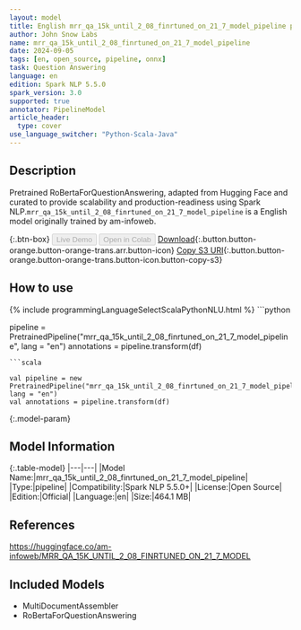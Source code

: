```yaml
---
layout: model
title: English mrr_qa_15k_until_2_08_finrtuned_on_21_7_model_pipeline pipeline RoBertaForQuestionAnswering from am-infoweb
author: John Snow Labs
name: mrr_qa_15k_until_2_08_finrtuned_on_21_7_model_pipeline
date: 2024-09-05
tags: [en, open_source, pipeline, onnx]
task: Question Answering
language: en
edition: Spark NLP 5.5.0
spark_version: 3.0
supported: true
annotator: PipelineModel
article_header:
  type: cover
use_language_switcher: "Python-Scala-Java"
---
```


## Description

Pretrained RoBertaForQuestionAnswering, adapted from Hugging Face and curated to provide scalability and production-readiness using Spark NLP.`mrr_qa_15k_until_2_08_finrtuned_on_21_7_model_pipeline` is a English model originally trained by am-infoweb.

{:.btn-box}
<button class="button button-orange" disabled>Live Demo</button>
<button class="button button-orange" disabled>Open in Colab</button>
[Download](https://s3.amazonaws.com/auxdata.johnsnowlabs.com/public/models/mrr_qa_15k_until_2_08_finrtuned_on_21_7_model_pipeline_en_5.5.0_3.0_1725576472383.zip){:.button.button-orange.button-orange-trans.arr.button-icon}
[Copy S3 URI](s3://auxdata.johnsnowlabs.com/public/models/mrr_qa_15k_until_2_08_finrtuned_on_21_7_model_pipeline_en_5.5.0_3.0_1725576472383.zip){:.button.button-orange.button-orange-trans.button-icon.button-copy-s3}

## How to use



<div class="tabs-box" markdown="1">
{% include programmingLanguageSelectScalaPythonNLU.html %}
```python

pipeline = PretrainedPipeline("mrr_qa_15k_until_2_08_finrtuned_on_21_7_model_pipeline", lang = "en")
annotations =  pipeline.transform(df)   

```
```scala

val pipeline = new PretrainedPipeline("mrr_qa_15k_until_2_08_finrtuned_on_21_7_model_pipeline", lang = "en")
val annotations = pipeline.transform(df)

```
</div>

{:.model-param}
## Model Information

{:.table-model}
|---|---|
|Model Name:|mrr_qa_15k_until_2_08_finrtuned_on_21_7_model_pipeline|
|Type:|pipeline|
|Compatibility:|Spark NLP 5.5.0+|
|License:|Open Source|
|Edition:|Official|
|Language:|en|
|Size:|464.1 MB|

## References

https://huggingface.co/am-infoweb/MRR_QA_15K_UNTIL_2_08_FINRTUNED_ON_21_7_MODEL

## Included Models

- MultiDocumentAssembler
- RoBertaForQuestionAnswering